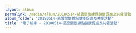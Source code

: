 ```yaml
---
layout: album
permalink: /media/album/20180514-慈雲關懷據點健康促進及共餐活動
album_folder: "20180514-慈雲關懷據點健康促進及共餐活動"
title: "電子相簿 - 20180514-慈雲關懷據點健康促進及共餐活動"
---
```


